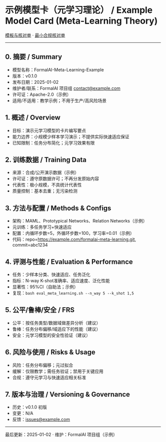 # 示例模型卡（元学习理论） / Example Model Card (Meta-Learning Theory)

[模板与核对单](../../TEMPLATES_MODEL_CARD.md) · [最小合规核对单](../../STANDARDS_CHECKLISTS.md)

---

## 0. 摘要 / Summary

- 模型名称：FormalAI-Meta-Learning-Example
- 版本：v0.1.0
- 发布日期：2025-01-02
- 维护者/联系：FormalAI 项目组 <contact@example.com>
- 许可证：Apache-2.0（示例）
- 适用/不适用：教学示例；不用于生产/高风险场景

## 1. 概述 / Overview

- 目标：演示元学习模型的卡片编写要点
- 能力边界：小规模少样本学习演示；不提供实际快速适应保证
- 已知限制：任务分布简化；元学习效果有限

## 2. 训练数据 / Training Data

- 来源：合成/公开演示数据（示例）
- 许可证：遵守原数据许可；不再分发原始内容
- 代表性：极小规模，不具统计代表性
- 质量控制：基本去重；无污染检测

## 3. 方法与配置 / Methods & Configs

- 架构：MAML、Prototypical Networks、Relation Networks（示例）
- 元训练：多任务学习+快速适应
- 配置：内循环步数=5，外循环步数=100，学习率=0.01（示例）
- 代码：repo=<https://example.com/formalai-meta-learning.git>, commit=abc1234

## 4. 评测与性能 / Evaluation & Performance

- 任务：少样本分类、快速适应、任务泛化
- 指标：N-way K-shot准确率、适应速度、泛化性能
- 显著性：95%CI（自助法；示例）
- 复现：`bash eval_meta_learning.sh --n_way 5 --k_shot 1,5`

## 5. 公平/鲁棒/安全 / FRS

- 公平：按任务类型/数据域做差异分析（建议）
- 鲁棒：任务分布偏移/域适应下的性能（建议）
- 安全：元学习模型的安全性验证（建议）

## 6. 风险与使用 / Risks & Usage

- 风险：任务分布偏移；元过拟合
- 缓解：仅限教学；需任务验证；禁用于关键应用
- 合规：遵守元学习与快速适应相关标准

## 7. 版本与治理 / Versioning & Governance

- 历史：v0.1.0 初版
- 变更：N/A
- 反馈：<issues@example.com>

---

最后更新：2025-01-02  · 维护：FormalAI 项目组（示例）
